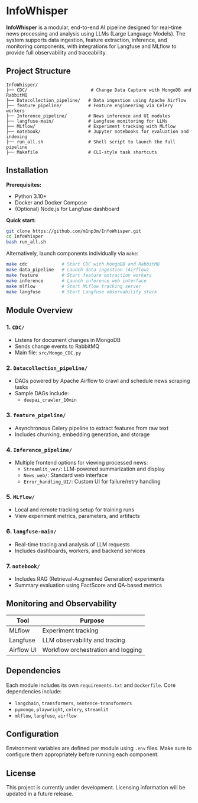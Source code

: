 # InfoWhisper

**InfoWhisper** is a modular, end-to-end AI pipeline designed for real-time news processing and analysis using LLMs (Large Language Models). The system supports data ingestion, feature extraction, inference, and monitoring components, with integrations for Langfuse and MLflow to provide full observability and traceability.

## Project Structure

```
InfoWhisper/
├── CDC/                        # Change Data Capture with MongoDB and RabbitMQ
├── Datacollection_pipeline/   # Data ingestion using Apache Airflow
├── feature_pipeline/          # Feature engineering via Celery workers
├── Inference_pipeline/        # News inference and UI modules
├── langfuse-main/             # Langfuse monitoring for LLMs
├── MLflow/                    # Experiment tracking with MLflow
├── notebook/                  # Jupyter notebooks for evaluation and indexing
├── run_all.sh                 # Shell script to launch the full pipeline
├── Makefile                   # CLI-style task shortcuts
```

## Installation

**Prerequisites:**
- Python 3.10+
- Docker and Docker Compose
- (Optional) Node.js for Langfuse dashboard

**Quick start:**

```bash
git clone https://github.com/m1np3m/InfoWhisper.git
cd InfoWhisper
bash run_all.sh
```

Alternatively, launch components individually via `make`:

```bash
make cdc             # Start CDC with MongoDB and RabbitMQ
make data_pipeline   # Launch data ingestion (Airflow)
make feature         # Start feature extraction workers
make inference       # Launch inference web interface
make mlflow          # Start MLflow tracking server
make langfuse        # Start Langfuse observability stack
```

## Module Overview

### 1. `CDC/`
- Listens for document changes in MongoDB
- Sends change events to RabbitMQ
- Main file: `src/Mongo_CDC.py`

### 2. `Datacollection_pipeline/`
- DAGs powered by Apache Airflow to crawl and schedule news scraping tasks
- Sample DAGs include:
  - `deepai_crawler_10min`

### 3. `feature_pipeline/`
- Asynchronous Celery pipeline to extract features from raw text
- Includes chunking, embedding generation, and storage

### 4. `Inference_pipeline/`
- Multiple frontend options for viewing processed news:
  - `Streamlit_ver/`: LLM-powered summarization and display
  - `News_web/`: Standard web interface
  - `Error_handling_UI/`: Custom UI for failure/retry handling

### 5. `MLflow/`
- Local and remote tracking setup for training runs
- View experiment metrics, parameters, and artifacts

### 6. `langfuse-main/`
- Real-time tracing and analysis of LLM requests
- Includes dashboards, workers, and backend services

### 7. `notebook/`
- Includes RAG (Retrieval-Augmented Generation) experiments
- Summary evaluation using FactScore and QA-based metrics

## Monitoring and Observability

| Tool        | Purpose                           |
|-------------|------------------------------------|
| MLflow      | Experiment tracking                |
| Langfuse    | LLM observability and tracing      |
| Airflow UI  | Workflow orchestration and logging |

## Dependencies

Each module includes its own `requirements.txt` and `Dockerfile`. Core dependencies include:

- `langchain`, `transformers`, `sentence-transformers`
- `pymongo`, `playwright`, `celery`, `streamlit`
- `mlflow`, `langfuse`, `airflow`

## Configuration

Environment variables are defined per module using `.env` files. Make sure to configure them appropriately before running each component.

## License

This project is currently under development. Licensing information will be updated in a future release.
